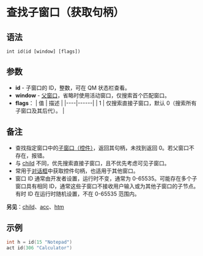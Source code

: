 # 查找子窗口（获取句柄）

## 语法
```
int id(id [window] [flags])
```

## 参数
- **id** - 子窗口的 ID，整数，可在 QM 状态栏查看。
- **window** - [父窗口](../Other/IDP_WINDOWEXPRESSION.html)，省略时使用活动窗口，仅搜索首个匹配窗口。
- **flags**：
  | 值 | 描述 |
  |----|------|
  | 1 | 仅搜索直接子窗口，默认 0（搜索所有子窗口及其后代）。 |

## 备注
- 查找指定窗口中的[子窗口（控件）](../Other/IDP_WINDOWSTYLES.html)，返回其句柄，未找到返回 0。若父窗口不存在，报错。
- 与 [child](IDP_CHILD.html) 不同，优先搜索直接子窗口，且不优先考虑可见子窗口。
- 常用于[对话框](../User/IDH_DIALOG_EDITOR.html)中获取控件句柄，也适用于其他窗口。
- 窗口 ID 通常由开发者设置，运行时不变，通常为 0-65535。可能存在多个子窗口具有相同 ID，通常这些子窗口不接收用户输入或为其他子窗口的子节点。有时 ID 在运行时随机设置，不在 0-65535 范围内。

**另见**：[child](IDP_CHILD.html)、[acc](IDP_ACC.html)、[htm](IDP_HTM.html)

## 示例
```cpp
int h = id(15 "Notepad")
act id(306 "Calculator")
```